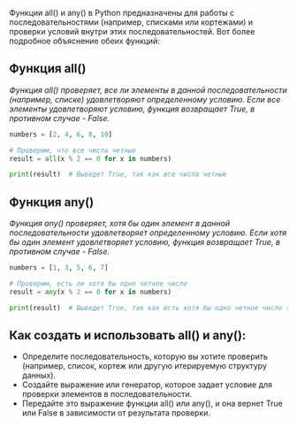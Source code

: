 Функции all() и any() в Python предназначены для работы с последовательностями (например, списками или кортежами) и проверки условий внутри этих последовательностей. Вот более подробное объяснение обеих функций:

## Функция all()
*Функция all() проверяет, все ли элементы в данной последовательности (например, списке) удовлетворяют определенному условию. Если все элементы удовлетворяют условию, функция возвращает True, в противном случае - False.*
```python
numbers = [2, 4, 6, 8, 10]

# Проверим, что все числа четные
result = all(x % 2 == 0 for x in numbers)

print(result)  # Выведет True, так как все числа четные
```

## Функция any()
*Функция any() проверяет, хотя бы один элемент в данной последовательности удовлетворяет определенному условию. Если хотя бы один элемент удовлетворяет условию, функция возвращает True, в противном случае - False.*
```python
numbers = [1, 3, 5, 6, 7]

# Проверим, есть ли хотя бы одно четное число
result = any(x % 2 == 0 for x in numbers)

print(result)  # Выведет True, так как есть хотя бы одно четное число (6)
```

## Как создать и использовать all() и any():
+ Определите последовательность, которую вы хотите проверить (например, список, кортеж или другую итерируемую структуру данных).
+ Создайте выражение или генератор, которое задает условие для проверки элементов в последовательности.
+ Передайте это выражение функции all() или any(), и она вернет True или False в зависимости от результата проверки.
